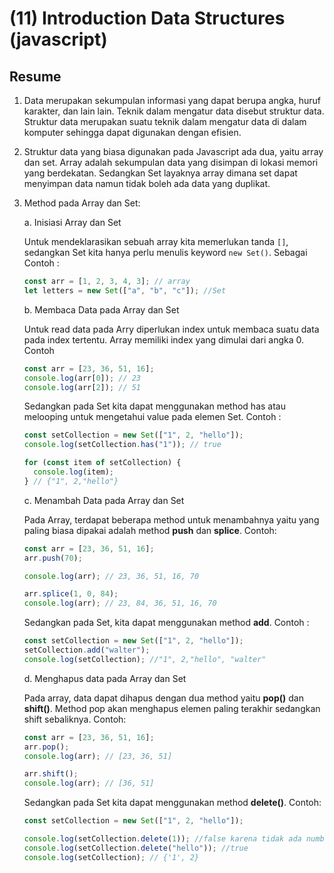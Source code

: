 # (11) Introduction Data Structures (javascript)

## Resume

1.  Data merupakan sekumpulan informasi yang dapat berupa angka, huruf karakter, dan lain lain. Teknik dalam mengatur data disebut struktur data. Struktur data merupakan suatu teknik dalam mengatur data di dalam komputer sehingga dapat digunakan dengan efisien.

2.  Struktur data yang biasa digunakan pada Javascript ada dua, yaitu array dan set. Array adalah sekumpulan data yang disimpan di lokasi memori yang berdekatan. Sedangkan Set layaknya array dimana set dapat menyimpan data namun tidak boleh ada data yang duplikat.

3.  Method pada Array dan Set:

    a. Inisiasi Array dan Set

    Untuk mendeklarasikan sebuah array kita memerlukan tanda `[]`, sedangkan Set kita hanya perlu menulis keyword `new Set()`. Sebagai Contoh :

    ```js
    const arr = [1, 2, 3, 4, 3]; // array
    let letters = new Set(["a", "b", "c"]); //Set
    ```

    b. Membaca Data pada Array dan Set

    Untuk read data pada Arry diperlukan index untuk membaca suatu data pada index tertentu. Array memiliki index yang dimulai dari angka 0. Contoh

    ```js
    const arr = [23, 36, 51, 16];
    console.log(arr[0]); // 23
    console.log(arr[2]); // 51
    ```

    Sedangkan pada Set kita dapat menggunakan method has atau melooping untuk mengetahui value pada elemen Set. Contoh :

    ```js
    const setCollection = new Set(["1", 2, "hello"]);
    console.log(setCollection.has("1")); // true

    for (const item of setCollection) {
      console.log(item);
    } // {"1", 2,"hello"}
    ```

    c. Menambah Data pada Array dan Set

    Pada Array, terdapat beberapa method untuk menambahnya yaitu yang paling biasa dipakai adalah method **push** dan **splice**. Contoh:

    ```js
    const arr = [23, 36, 51, 16];
    arr.push(70);

    console.log(arr); // 23, 36, 51, 16, 70

    arr.splice(1, 0, 84);
    console.log(arr); // 23, 84, 36, 51, 16, 70
    ```

    Sedangkan pada Set, kita dapat menggunakan method **add**. Contoh :

    ```js
    const setCollection = new Set(["1", 2, "hello"]);
    setCollection.add("walter");
    console.log(setCollection); //"1", 2,"hello", "walter"
    ```

    d. Menghapus data pada Array dan Set

    Pada array, data dapat dihapus dengan dua method yaitu **pop()** dan **shift()**. Method pop akan menghapus elemen paling terakhir sedangkan shift sebaliknya. Contoh:

    ```js
    const arr = [23, 36, 51, 16];
    arr.pop();
    console.log(arr); // [23, 36, 51]

    arr.shift();
    console.log(arr); // [36, 51]
    ```

    Sedangkan pada Set kita dapat menggunakan method **delete()**. Contoh:

    ```js
    const setCollection = new Set(["1", 2, "hello"]);

    console.log(setCollection.delete(1)); //false karena tidak ada number 1, adanya string 1
    console.log(setCollection.delete("hello")); //true
    console.log(setCollection); // {'1', 2}
    ```

